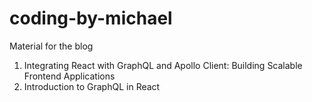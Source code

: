 # coding-by-michael
Material for the blog

1. Integrating React with GraphQL and Apollo Client: Building Scalable Frontend Applications
2. Introduction to GraphQL in React
